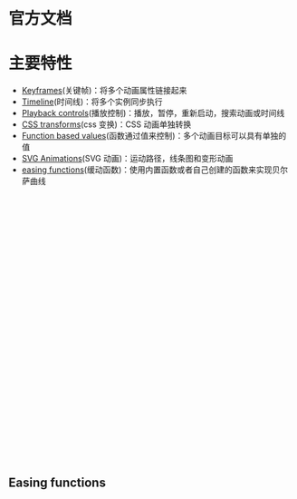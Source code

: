 # 官方文档

# 主要特性

- [Keyframes](#Keyframes)(关键帧)：将多个动画属性链接起来
- [Timeline](#Timeline)(时间线)：将多个实例同步执行
- [Playback controls](#Playback-controls)(播放控制)：播放，暂停，重新启动，搜索动画或时间线
- [CSS transforms](#CSS-transforms)(css 变换)：CSS 动画单独转换
- [Function based values](#Function-based-values)(函数通过值来控制)：多个动画目标可以具有单独的值
- [SVG Animations](#SVG-Animations)(SVG 动画)：运动路径，线条图和变形动画
- [easing functions](#Easing-functions)(缓动函数)：使用内置函数或者自己创建的函数来实现贝尔萨曲线

<br>


<br>
<br>


<br><br>


<br><br>


<br><br>


<br><br>


<br><br>


<br><br>


<br><br>


<br><br>


<br>

## Easing functions
